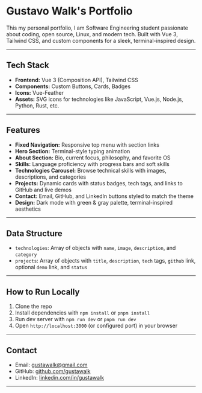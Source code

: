 # Gustavo Walk's Portfolio

This my personal portfolio, I am Software Engineering student passionate about coding, open source, Linux, and modern tech. Built with Vue 3, Tailwind CSS, and custom components for a sleek, terminal-inspired design.

---

## Tech Stack

- **Frontend:** Vue 3 (Composition API), Tailwind CSS
- **Components:** Custom Buttons, Cards, Badges
- **Icons:** Vue-Feather
- **Assets:** SVG icons for technologies like JavaScript, Vue.js, Node.js, Python, Rust, etc.

---

## Features

- **Fixed Navigation:** Responsive top menu with section links
- **Hero Section:** Terminal-style typing animation
- **About Section:** Bio, current focus, philosophy, and favorite OS
- **Skills:** Language proficiency with progress bars and soft skills
- **Technologies Carousel:** Browse technical skills with images, descriptions, and categories
- **Projects:** Dynamic cards with status badges, tech tags, and links to GitHub and live demos
- **Contact:** Email, GitHub, and LinkedIn buttons styled to match the theme
- **Design:** Dark mode with green & gray palette, terminal-inspired aesthetics

---

## Data Structure

- `technologies`: Array of objects with `name`, `image`, `description`, and `category`
- `projects`: Array of objects with `title`, `description`, `tech` tags, `github` link, optional `demo` link, and `status`

---

## How to Run Locally

1. Clone the repo
2. Install dependencies with `npm install` or `pnpm install`
3. Run dev server with `npm run dev` or `pnpm run dev`
4. Open `http://localhost:3000` (or configured port) in your browser

---

## Contact

- Email: gustawalk@gmail.com
- GitHub: [github.com/gustawalk](https://github.com/gustawalk)
- LinkedIn: [linkedin.com/in/gustawalk](https://www.linkedin.com/in/gustawalk/)

---
